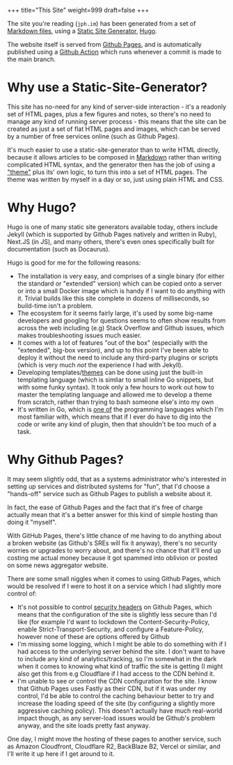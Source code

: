 +++
title="This Site"
weight=999
draft=false
+++

The site you're reading (`jph.im`) has been generated from a set of [Markdown
files][site-repo], using a [Static Site Generator][ssg-wp],
[Hugo][hugo-website].

The website itself is served from [Github Pages][github-pages-docs], and is
automatically published using a [Github Action][hugo-github-action] which runs
whenever a commit is made to the main branch.

# Why use a Static-Site-Generator?

This site has no-need for any kind of server-side interaction - it's a readonly
set of HTML pages, plus a few figures and notes, so there's no need to manage
any kind of running server process - this means that the site can be created as
just a set of flat HTML pages and images, which can be served by a number of
free services online (such as Github Pages).

It's much easier to use a static-site-generator than to write HTML directly,
because it allows articles to be composed in
[Markdown](https://www.markdownguide.org) rather than writing complicated HTML
syntax, and the generator then has the job of using a ["theme"][site-repo-theme]
plus its' own logic, to turn this into a set of HTML pages. The theme was
written by myself in a day or so, just using plain HTML and CSS.

# Why Hugo?

Hugo is one of many static site generators available today, others include
Jekyll (which is supported by Github Pages natively and written in Ruby),
Next.JS (in JS), and many others, there's even ones specifically built for
documentation (such as Docaurus).

Hugo is good for me for the following reasons:

- The installation is very easy, and comprises of a single binary (for either
  the standard or "extended" version) which can be copied onto a server or into
  a small Docker image which is handy if I want to do anything with it. Trivial
  builds like this site complete in dozens of milliseconds, so build-time isn't
  a problem.
- The ecosystem for it seems fairly large, it's used by some big-name developers
  and googling for questions seems to often show results from across the web
  including (e.g) Stack Overflow and Github issues, which makes troubleshooting
  issues much easier.
- It comes with a lot of features "out of the box" (especially with the
  "extended", big-box version), and up to this point I've been able to deploy it
  without the need to include any third-party plugins or scripts (which is very
  much _not_ the experience I had with Jekyll).
- Developing templates/[themes][site-repo-theme] can be done using just the
  built-in templating language (which is simliar to small inline Go snippets,
  but with some funky syntax). It took only a few hours to work out how to
  master the templating language and allowed me to develop a theme from scratch,
  rather than trying to bash someone else's into my own
- It's written in Go, which is [one of](/about/james#skills-and-experience) the
  programming languages which I'm most familiar with, which means that if I ever
  do have to dig into the code or write any kind of plugin, then that shouldn't
  be too much of a task.

# Why Github Pages?

It may seem slightly odd, that as a systems administrator who's interested in
setting up services and distributed systems for "fun", that I'd choose a
"hands-off" service such as Github Pages to publish a website about it.

In fact, the ease of Github Pages and the fact that it's free of charge actually
mean that it's a better answer for this kind of simple hosting than doing it
"myself".

With GitHub Pages, there's little chance of me having to do anything about a
broken website (as Github's SREs will fix it anyway), there's no security
worries or upgrades to worry about, and there's no chance that it'll end up
costing me actual money because it got spammed into oblivion or posted on some
news aggregator website.

There are some small niggles when it comes to using Github Pages, which would be
resolved if I were to host it on a service which I had slightly more control
of:

- It's not possible to control [security headers](https://securityheaders.com)
  on Github Pages, which means that the configuration of the site is slightly
  less secure than I'd like (for example I'd want to lockdown the
  Content-Security-Policy, enable Strict-Transport-Security, and configure a
  Feature-Policy, however none of these are options offered by Github
- I'm missing some logging, which I might be able to do something with if I had
  access to the underlying server behind the site. I don't want to have to
  include any kind of analytics/tracking, so I'm somewhat in the dark when it
  comes to knowing what kind of traffic the site is getting (I might also get
  this from e.g Cloudflare if I had access to the CDN behind it.
- I'm unable to see or control the CDN configuration for the site. I know that
  Github Pages uses Fastly as their CDN, but if it was under my control, I'd be
  able to control the caching behaviour better to try and increase the loading
  speed of the site (by configuring a slightly more aggressive caching policy).
  This doesn't actually have much real-world impact though, as any server-load
  issues would be Github's problem anyway, and the site loads pretty fast
  anyway.

One day, I might move the hosting of these pages to another service, such as
Amazon Cloudfront, Cloudflare R2, BackBlaze B2, Vercel or similar, and I'll
write it up here if I get around to it.

[site-repo]: https://github.com/jiphex/website
[site-repo-theme]: https://github.com/jiphex/website/tree/main/themes/impthink2021
[ssg-wp]: https://en.wikipedia.org/wiki/Web_template_system#Static_site_generators
[hugo-website]: https://gohugo.io
[github-pages-docs]: https://guides.github.com/features/pages/
[hugo-github-action]: https://github.com/peaceiris/actions-hugo
